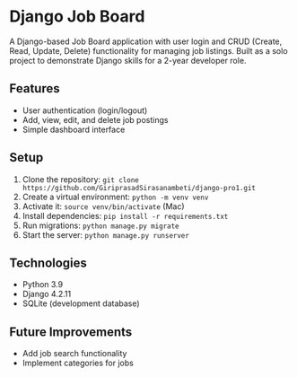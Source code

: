 # Django Job Board

A Django-based Job Board application with user login and CRUD (Create, Read, Update, Delete) functionality for managing job listings. Built as a solo project to demonstrate Django skills for a 2-year developer role.

## Features
- User authentication (login/logout)
- Add, view, edit, and delete job postings
- Simple dashboard interface

## Setup
1. Clone the repository: `git clone https://github.com/GiriprasadSirasanambeti/django-pro1.git`
2. Create a virtual environment: `python -m venv venv`
3. Activate it: `source venv/bin/activate` (Mac)
4. Install dependencies: `pip install -r requirements.txt`
5. Run migrations: `python manage.py migrate`
6. Start the server: `python manage.py runserver`

## Technologies
- Python 3.9
- Django 4.2.11
- SQLite (development database)

## Future Improvements
- Add job search functionality
- Implement categories for jobs